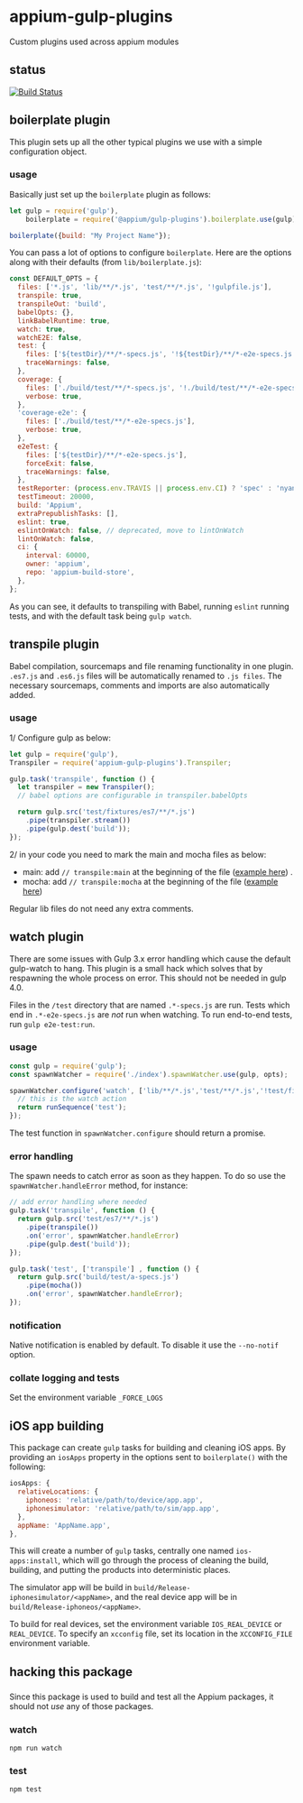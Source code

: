 appium-gulp-plugins
===================

Custom plugins used across appium modules

## status

[![Build Status](https://travis-ci.org/appium/appium-gulp-plugins.svg?branch=master)](https://travis-ci.org/appium/appium-gulp-plugins)

## boilerplate plugin

This plugin sets up all the other typical plugins we use with a simple
configuration object.

### usage

Basically just set up the `boilerplate` plugin as follows:

```js
let gulp = require('gulp'),
    boilerplate = require('@appium/gulp-plugins').boilerplate.use(gulp);

boilerplate({build: "My Project Name"});
```

You can pass a lot of options to configure `boilerplate`. Here are the options
along with their defaults (from `lib/boilerplate.js`):

```js
const DEFAULT_OPTS = {
  files: ['*.js', 'lib/**/*.js', 'test/**/*.js', '!gulpfile.js'],
  transpile: true,
  transpileOut: 'build',
  babelOpts: {},
  linkBabelRuntime: true,
  watch: true,
  watchE2E: false,
  test: {
    files: ['${testDir}/**/*-specs.js', '!${testDir}/**/*-e2e-specs.js'],
    traceWarnings: false,
  },
  coverage: {
    files: ['./build/test/**/*-specs.js', '!./build/test/**/*-e2e-specs.js'],
    verbose: true,
  },
  'coverage-e2e': {
    files: ['./build/test/**/*-e2e-specs.js'],
    verbose: true,
  },
  e2eTest: {
    files: ['${testDir}/**/*-e2e-specs.js'],
    forceExit: false,
    traceWarnings: false,
  },
  testReporter: (process.env.TRAVIS || process.env.CI) ? 'spec' : 'nyan',
  testTimeout: 20000,
  build: 'Appium',
  extraPrepublishTasks: [],
  eslint: true,
  eslintOnWatch: false, // deprecated, move to lintOnWatch
  lintOnWatch: false,
  ci: {
    interval: 60000,
    owner: 'appium',
    repo: 'appium-build-store',
  },
};
```

As you can see, it defaults to transpiling with Babel, running `eslint`
running tests, and with the default task being `gulp watch`.

## transpile plugin

Babel compilation, sourcemaps and file renaming functionality in
one plugin. `.es7.js` and `.es6.js` files will be automatically renamed to `.js
files`. The necessary sourcemaps, comments and imports are also
automatically added.

### usage

1/ Configure gulp as below:

``` js
let gulp = require('gulp'),
Transpiler = require('appium-gulp-plugins').Transpiler;

gulp.task('transpile', function () {
  let transpiler = new Transpiler();
  // babel options are configurable in transpiler.babelOpts

  return gulp.src('test/fixtures/es7/**/*.js')
    .pipe(transpiler.stream())
    .pipe(gulp.dest('build'));
});
```

2/ in your code you need to mark the main and mocha files as below:

- main: add `// transpile:main` at the beginning of the file ([example here](https://github.com/appium/appium-gulp-plugins/blob/master/test/fixtures/es7/lib/run.es7.js)) .
- mocha: add `// transpile:mocha` at the beginning of the file ([example here](https://github.com/appium/appium-gulp-plugins/blob/master/test/fixtures/es7/test/a-specs.es7.js))

Regular lib files do not need any extra comments.

## watch plugin

There are some issues with Gulp 3.x error handling which cause the default
gulp-watch to hang. This plugin is a small hack which solves that by respawning
the whole process on error. This should not be needed in gulp 4.0.

Files in the `/test` directory that are named `.*-specs.js` are run. Tests which end in `.*-e2e-specs.js` are *not* run when watching. To run end-to-end tests, run `gulp e2e-test:run`.

### usage

```js
const gulp = require('gulp');
const spawnWatcher = require('./index').spawnWatcher.use(gulp, opts);

spawnWatcher.configure('watch', ['lib/**/*.js','test/**/*.js','!test/fixtures'], function () {
  // this is the watch action
  return runSequence('test');
});
```

The test function in `spawnWatcher.configure` should return a promise.

### error handling

The spawn needs to catch error as soon as they happen. To do so use the
`spawnWatcher.handleError` method, for instance:

```js
// add error handling where needed
gulp.task('transpile', function () {
  return gulp.src('test/es7/**/*.js')
    .pipe(transpile())
    .on('error', spawnWatcher.handleError)
    .pipe(gulp.dest('build'));
});

gulp.task('test', ['transpile'] , function () {
  return gulp.src('build/test/a-specs.js')
    .pipe(mocha())
    .on('error', spawnWatcher.handleError);
});
```

### notification

Native notification is enabled by default. To disable it use the
`--no-notif` option.

### collate logging and tests
Set the environment variable `_FORCE_LOGS`

## iOS app building

This package can create `gulp` tasks for building and cleaning iOS apps. By
providing an `iosApps` property in the options sent to `boilerplate()` with the
following:
```js
iosApps: {
  relativeLocations: {
    iphoneos: 'relative/path/to/device/app.app',
    iphonesimulator: 'relative/path/to/sim/app.app',
  },
  appName: 'AppName.app',
},
```
This will create a number of `gulp` tasks, centrally one named
`ios-apps:install`, which will go through the process of cleaning the build,
building, and putting the products into deterministic places.

The simulator app will be build in `build/Release-iphonesimulator/<appName>`,
and the real device app will be in `build/Release-iphoneos/<appName>`.

To build for real devices, set the environment variable `IOS_REAL_DEVICE` or
`REAL_DEVICE`. To specify an `xcconfig` file, set its location in the
`XCCONFIG_FILE` environment variable.


## hacking this package

###

Since this package is used to build and test all the Appium packages, it should
not _use_ any of those packages.

### watch

```
npm run watch
```

### test

```
npm test
```
